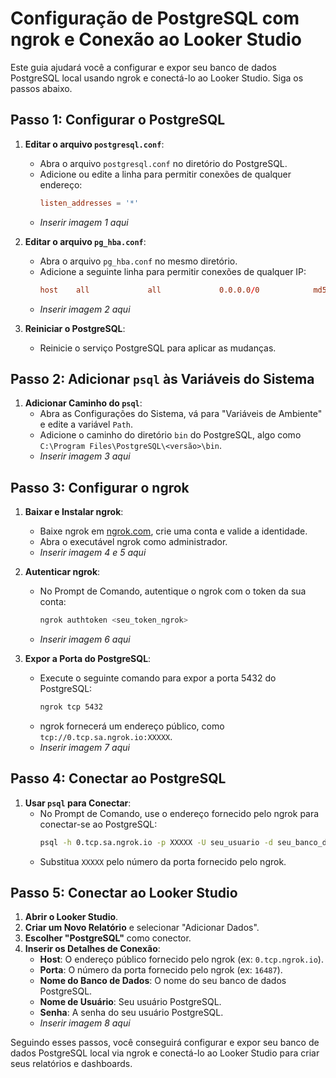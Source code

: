 # Configuração de PostgreSQL com ngrok e Conexão ao Looker Studio

Este guia ajudará você a configurar e expor seu banco de dados PostgreSQL local usando ngrok e conectá-lo ao Looker Studio. Siga os passos abaixo.

## Passo 1: Configurar o PostgreSQL

1. **Editar o arquivo `postgresql.conf`**:
   - Abra o arquivo `postgresql.conf` no diretório do PostgreSQL.
   - Adicione ou edite a linha para permitir conexões de qualquer endereço:
     ```conf
     listen_addresses = '*'
     ```
   - *Inserir imagem 1 aqui*

2. **Editar o arquivo `pg_hba.conf`**:
   - Abra o arquivo `pg_hba.conf` no mesmo diretório.
   - Adicione a seguinte linha para permitir conexões de qualquer IP:
     ```conf
     host    all             all             0.0.0.0/0            md5
     ```
   - *Inserir imagem 2 aqui*

3. **Reiniciar o PostgreSQL**:
   - Reinicie o serviço PostgreSQL para aplicar as mudanças.

## Passo 2: Adicionar `psql` às Variáveis do Sistema

1. **Adicionar Caminho do `psql`**:
   - Abra as Configurações do Sistema, vá para "Variáveis de Ambiente" e edite a variável `Path`.
   - Adicione o caminho do diretório `bin` do PostgreSQL, algo como `C:\Program Files\PostgreSQL\<versão>\bin`.
   - *Inserir imagem 3 aqui*

## Passo 3: Configurar o ngrok

1. **Baixar e Instalar ngrok**:
   - Baixe ngrok em [ngrok.com](https://ngrok.com/), crie uma conta e valide a identidade.
   - Abra o executável ngrok como administrador.
   - *Inserir imagem 4 e 5 aqui*

2. **Autenticar ngrok**:
   - No Prompt de Comando, autentique o ngrok com o token da sua conta:
     ```sh
     ngrok authtoken <seu_token_ngrok>
     ```
   - *Inserir imagem 6 aqui*

3. **Expor a Porta do PostgreSQL**:
   - Execute o seguinte comando para expor a porta 5432 do PostgreSQL:
     ```sh
     ngrok tcp 5432
     ```
   - ngrok fornecerá um endereço público, como `tcp://0.tcp.sa.ngrok.io:XXXXX`.
   - *Inserir imagem 7 aqui*

## Passo 4: Conectar ao PostgreSQL

1. **Usar `psql` para Conectar**:
   - No Prompt de Comando, use o endereço fornecido pelo ngrok para conectar-se ao PostgreSQL:
     ```sh
     psql -h 0.tcp.sa.ngrok.io -p XXXXX -U seu_usuario -d seu_banco_de_dados
     ```
   - Substitua `XXXXX` pelo número da porta fornecido pelo ngrok.

## Passo 5: Conectar ao Looker Studio

1. **Abrir o Looker Studio**.
2. **Criar um Novo Relatório** e selecionar "Adicionar Dados".
3. **Escolher "PostgreSQL"** como conector.
4. **Inserir os Detalhes de Conexão**:
   - **Host**: O endereço público fornecido pelo ngrok (ex: `0.tcp.ngrok.io`).
   - **Porta**: O número da porta fornecido pelo ngrok (ex: `16487`).
   - **Nome do Banco de Dados**: O nome do seu banco de dados PostgreSQL.
   - **Nome de Usuário**: Seu usuário PostgreSQL.
   - **Senha**: A senha do seu usuário PostgreSQL.
   - *Inserir imagem 8 aqui*

Seguindo esses passos, você conseguirá configurar e expor seu banco de dados PostgreSQL local via ngrok e conectá-lo ao Looker Studio para criar seus relatórios e dashboards.
